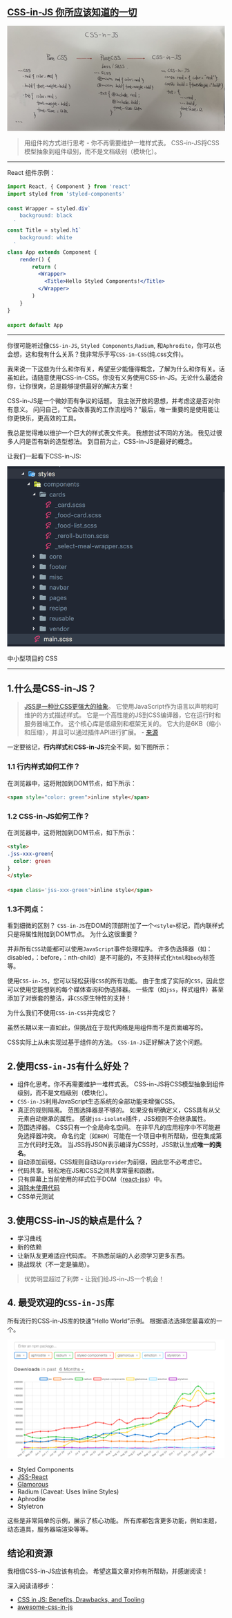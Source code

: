 ## [CSS-in-JS 你所应该知道的一切](https://medium.com/better-programming/all-you-need-to-know-about-css-in-js-984a72d48ebc)
![css history](./images/css-in-js.JPG)

> 用组件的方式进行思考 - 你不再需要维护一堆样式表。 CSS-in-JS将CSS模型抽象到组件级别，而不是文档级别（模块化）。
---
React 组件示例：
```jsx
import React, { Component } from 'react'
import styled from 'styled-components'

const Wrapper = styled.div`
    background: black
  `
const Title = styled.h1`
    background: white
  `
class App extends Component {
    render() {
        return (
          <Wrapper>
            <Title>Hello Styled Components!</Title>
          </Wrapper>
        )
    }
}

export default App
```
---
你很可能听过像`CSS-in-JS`, `Styled Components`,`Radium`, 和`Aphrodite`，你可以也会想，这和我有什么关系？我非常乐于写`CSS-in-CSS`(纯.css文件)。

我来说一下这些为什么和你有关，希望至少能懂得概念，了解为什么和你有关。话虽如此，请随意使用CSS-in-CSS。你没有义务使用CSS-in-JS。无论什么最适合你，让你很爽，总是能够提供最好的解决方案！

CSS-in-JS是一个微妙而有争议的话题。 我主张开放的思想，并考虑这是否对你有意义。 问问自己，“它会改善我的工作流程吗？”最后，唯一重要的是使用能让你更快乐，更高效的工具。

我总是觉得难以维护一个巨大的样式表文件夹。 我想尝试不同的方法。 我见过很多人问是否有新的造型想法。 到目前为止，CSS-in-JS是最好的概念。

让我们一起看下CSS-in-JS:

![css history](./images/css.png)

中小型项目的 CSS

---
## 1.什么是CSS-in-JS？
> [JSS是一种比CSS更强大的抽象](https://medium.com/@oleg008/jss-is-css-d7d41400b635)。 它使用JavaScript作为语言以声明和可维护的方式描述样式。 它是一个高性能的JS到CSS编译器，它在运行时和服务器端工作。 这个核心库是低级别和框架无关的。 它大约是6KB（缩小和压缩），并且可以通过插件API进行扩展。 - [来源](https://cssinjs.org/?v=v10.0.0-alpha.21)

一定要铭记，**行内样式**和**CSS-in-JS**完全不同，如下图所示：
### 1.1 行内样式如何工作？
在浏览器中，这将附加到DOM节点，如下所示：
```html
<span style="color: green">inline style</span>
```

### 1.2 CSS-in-JS如何工作？
在浏览器中，这将附加到DOM节点，如下所示：
```html
<style>
.jss-xxx-green{
  color: green
}
</style>

<span class='jss-xxx-green'>inline style</span>
```

### 1.3不同点：
看到细微的区别？         `CSS-in-JS`在DOM的顶部附加了一个`<style>`标记，而内联样式只是将属性附加到DOM节点。
为什么这很重要？

并非所有`CSS`功能都可以使用`JavaScript`事件处理程序。 许多伪选择器（如：disabled，：before，：nth-child）是不可能的，不支持样式化`html`和`body`标签等。

使用`CSS-in-JS`，您可以轻松获得`CSS`的所有功能。 由于生成了实际的`CSS`，因此您可以使用您能想到的每个媒体查询和伪选择器。 一些库（如`jss`，样式组件）甚至添加了对嵌套的整洁，非`CSS`原生特性的支持！

为什么我们不使用`CSS-in-CSS`并完成它？

虽然长期以来一直如此，但挑战在于现代网络是用组件而不是页面编写的。

CSS实际上从未实现过基于组件的方法。 `CSS-in-JS`正好解决了这个问题。 

## 2.使用`CSS-in-JS`有什么好处？
- 组件化思考。你不再需要维护一堆样式表。 CSS-in-JS将CSS模型抽象到组件级别，而不是文档级别（模块化）。
- `CSS-in-JS`利用JavaScript生态系统的全部功能来增强CSS。
- 真正的规则隔离。 范围选择器是不够的。 如果没有明确定义，CSS具有从父元素自动继承的属性。 感谢`jss-isolate`插件，JSS规则不会继承属性。
- 范围选择器。 CSS只有一个全局命名空间。 在非平凡的应用程序中不可能避免选择器冲突。 命名约定（如`BEM`）可能在一个项目中有所帮助，但在集成第三方代码时无效。 当JSS将JSON表示编译为CSS时，JSS默认生成**唯一的类名**。
- 自动添加前缀。CSS规则自动以`provider`为前缀，因此您不必考虑它。
- 代码共享。轻松地在JS和CSS之间共享常量和函数。
- 只有屏幕上当前使用的样式位于DOM（[react-jss](https://github.com/cssinjs/react-jss)）中。
- [消除未使用代码](https://en.wikipedia.org/wiki/Dead_code_elimination)
- CSS单元测试

## 3.使用CSS-in-JS的缺点是什么？
- 学习曲线
- 新的依赖
- 让新队友更难适应代码库。 不熟悉前端的人必须学习更多东西。
- 挑战现状（不一定是骗局）。

> 优势明显超过了利弊 - 让我们给JS-in-JS一个机会！

## 4. 最受欢迎的`CSS-in-JS`库
所有流行的CSS-in-JS库的快速“Hello World”示例。 根据语法选择您最喜欢的一个。

![CSS-in-JS库](./images/popular-css-in-js.png)

- Styled Components
- [JSS-React](https://github.com/cssinjs/react-jss)
- [Glamorous](https://glamorous.rocks/)
- Radium (Caveat: Uses Inline Styles)
- Aphrodite
- Styletron

这些是非常简单的示例，展示了核心功能。 所有库都包含更多功能，例如主题，动态道具，服务器端渲染等等。

## 结论和资源
我相信CSS-in-JS应该有机会。 希望这篇文章对你有所帮助，并感谢阅读！

深入阅读请移步：
- [CSS in JS: Benefits, Drawbacks, and Tooling](https://medium.com/object-partners/css-in-js-benefits-drawback-and-tooling-80286b03f9aa)
- [awesome-css-in-js](https://github.com/tuchk4/awesome-css-in-js)
